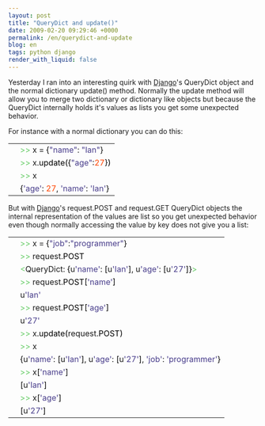 ```yaml
---
layout: post
title: "QueryDict and update()"
date: 2009-02-20 09:29:46 +0000
permalink: /en/querydict-and-update
blog: en
tags: python django
render_with_liquid: false
---
```


<p>Yesterday I ran into an interesting quirk with <a href="http://www.djangoproject.com/" title="Django">Django</a>'s QueryDict object and the normal dictionary update() method. Normally the update method will allow you to merge two dictionary or dictionary like objects but because the QueryDict internally holds it's values as lists you get some unexpected behavior.</p>

<p>For instance with a normal dictionary you can do this:</p>

<div class="codeblock amc_python amc_short"><table><tr class="amc_code_odd"><td class="amc_line"><div class="amc1"></div></td><td><span style="color: #66cc66;">&gt;&gt;</span> x = <span style="color: black;">&#123;</span><span style="color: #483d8b;">&quot;name&quot;</span>: <span style="color: #483d8b;">&quot;Ian&quot;</span><span style="color: black;">&#125;</span><br /></td></tr><tr class="amc_code_even"><td class="amc_line"><div class="amc2"></div></td><td><span style="color: #66cc66;">&gt;&gt;</span> x.<span style="color: black;">update</span><span style="color: black;">&#40;</span><span style="color: black;">&#123;</span><span style="color: #483d8b;">&quot;age&quot;</span>:<span style="color: #ff4500;">27</span><span style="color: black;">&#125;</span><span style="color: black;">&#41;</span><br /></td></tr><tr class="amc_code_odd"><td class="amc_line"><div class="amc3"></div></td><td><span style="color: #66cc66;">&gt;&gt;</span> x<br /></td></tr><tr class="amc_code_even"><td class="amc_line"><div class="amc4"></div></td><td><span style="color: black;">&#123;</span><span style="color: #483d8b;">'age'</span>: <span style="color: #ff4500;">27</span>, <span style="color: #483d8b;">'name'</span>: <span style="color: #483d8b;">'Ian'</span><span style="color: black;">&#125;</span></td></tr></table></div>

<p>But with <a href="http://www.djangoproject.com/" title="Django">Django</a>'s request.POST and request.GET QueryDict objects the internal representation of the values are list so you get unexpected behavior even though normally accessing the value by key does not give you a list:</p>

<div class="codeblock amc_python amc_short"><table><tr class="amc_code_odd"><td class="amc_line"><div class="amc1"></div></td><td><span style="color: #66cc66;">&gt;&gt;</span> x = <span style="color: black;">&#123;</span><span style="color: #483d8b;">&quot;job&quot;</span>:<span style="color: #483d8b;">&quot;programmer&quot;</span><span style="color: black;">&#125;</span><br /></td></tr><tr class="amc_code_even"><td class="amc_line"><div class="amc2"></div></td><td><span style="color: #66cc66;">&gt;&gt;</span> request.<span style="color: black;">POST</span><br /></td></tr><tr class="amc_code_odd"><td class="amc_line"><div class="amc3"></div></td><td><span style="color: #66cc66;">&lt;</span>QueryDict: <span style="color: black;">&#123;</span>u<span style="color: #483d8b;">'name'</span>: <span style="color: black;">&#91;</span>u<span style="color: #483d8b;">'Ian'</span><span style="color: black;">&#93;</span>, u<span style="color: #483d8b;">'age'</span>: <span style="color: black;">&#91;</span>u<span style="color: #483d8b;">'27'</span><span style="color: black;">&#93;</span><span style="color: black;">&#125;</span><span style="color: #66cc66;">&gt;</span><br /></td></tr><tr class="amc_code_even"><td class="amc_line"><div class="amc4"></div></td><td><span style="color: #66cc66;">&gt;&gt;</span> request.<span style="color: black;">POST</span><span style="color: black;">&#91;</span><span style="color: #483d8b;">'name'</span><span style="color: black;">&#93;</span><br /></td></tr><tr class="amc_code_odd"><td class="amc_line"><div class="amc5"></div></td><td>u<span style="color: #483d8b;">'Ian'</span><br /></td></tr><tr class="amc_code_even"><td class="amc_line"><div class="amc6"></div></td><td><span style="color: #66cc66;">&gt;&gt;</span> request.<span style="color: black;">POST</span><span style="color: black;">&#91;</span><span style="color: #483d8b;">'age'</span><span style="color: black;">&#93;</span><br /></td></tr><tr class="amc_code_odd"><td class="amc_line"><div class="amc7"></div></td><td>u<span style="color: #483d8b;">'27'</span><br /></td></tr><tr class="amc_code_even"><td class="amc_line"><div class="amc8"></div></td><td><span style="color: #66cc66;">&gt;&gt;</span> x.<span style="color: black;">update</span><span style="color: black;">&#40;</span>request.<span style="color: black;">POST</span><span style="color: black;">&#41;</span><br /></td></tr><tr class="amc_code_odd"><td class="amc_line"><div class="amc9"></div></td><td><span style="color: #66cc66;">&gt;&gt;</span> x<br /></td></tr><tr class="amc_code_even"><td class="amc_line"><div class="amc0"><div class="amc1"></div></div></td><td><span style="color: black;">&#123;</span>u<span style="color: #483d8b;">'name'</span>: <span style="color: black;">&#91;</span>u<span style="color: #483d8b;">'Ian'</span><span style="color: black;">&#93;</span>, u<span style="color: #483d8b;">'age'</span>: <span style="color: black;">&#91;</span>u<span style="color: #483d8b;">'27'</span><span style="color: black;">&#93;</span>, <span style="color: #483d8b;">'job'</span>: <span style="color: #483d8b;">'programmer'</span><span style="color: black;">&#125;</span><br /></td></tr><tr class="amc_code_odd"><td class="amc_line"><div class="amc1"><div class="amc1"></div></div></td><td><span style="color: #66cc66;">&gt;&gt;</span> x<span style="color: black;">&#91;</span><span style="color: #483d8b;">'name'</span><span style="color: black;">&#93;</span><br /></td></tr><tr class="amc_code_even"><td class="amc_line"><div class="amc2"><div class="amc1"></div></div></td><td><span style="color: black;">&#91;</span>u<span style="color: #483d8b;">'Ian'</span><span style="color: black;">&#93;</span><br /></td></tr><tr class="amc_code_odd"><td class="amc_line"><div class="amc3"><div class="amc1"></div></div></td><td><span style="color: #66cc66;">&gt;&gt;</span> x<span style="color: black;">&#91;</span><span style="color: #483d8b;">'age'</span><span style="color: black;">&#93;</span><br /></td></tr><tr class="amc_code_even"><td class="amc_line"><div class="amc4"><div class="amc1"></div></div></td><td><span style="color: black;">&#91;</span>u<span style="color: #483d8b;">'27'</span><span style="color: black;">&#93;</span></td></tr></table></div>
<div class="sharethis">
        <script type="text/javascript" language="javascript">
          SHARETHIS.addEntry( {
            title : 'QueryDict and update()',
              url   : 'http://www.ianlewis.org/en/querydict-and-update'}, 
            { button: true }
          ) ;
        </script></div>
